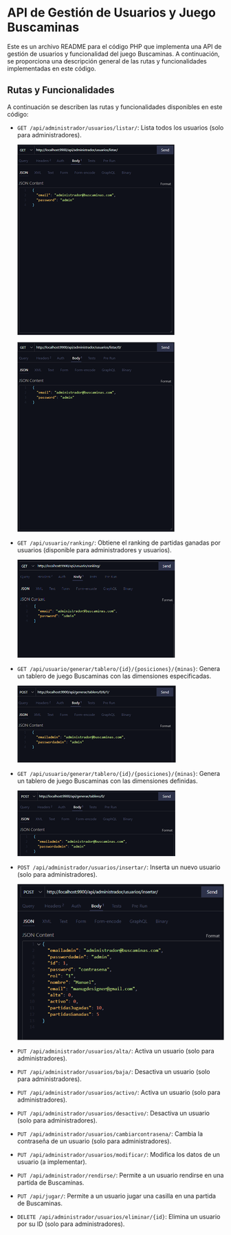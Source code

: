 
# API de Gestión de Usuarios y Juego Buscaminas

Este es un archivo README para el código PHP que implementa una API de gestión de usuarios y funcionalidad del juego Buscaminas. A continuación, se proporciona una descripción general de las rutas y funcionalidades implementadas en este código.

## Rutas y Funcionalidades

A continuación se describen las rutas y funcionalidades disponibles en este código:

- `GET /api/administrador/usuarios/listar/`: Lista todos los usuarios (solo para administradores).

  ![ListarUsuarios](https://github.com/mgarciad34/DWES_Desafio1/blob/main/images/ListarUsuarios.png)

  ![ListarUsuariosID](https://github.com/mgarciad34/DWES_Desafio1/blob/main/images/ListarUsuariosID.png)

- `GET /api/usuario/ranking/`: Obtiene el ranking de partidas ganadas por usuarios (disponible para administradores y usuarios).

  ![RankingUsuarios](https://github.com/mgarciad34/DWES_Desafio1/blob/main/images/Ranking.png)

- `GET /api/usuario/generar/tablero/{id}/{posiciones}/{minas}`: Genera un tablero de juego Buscaminas con las dimensiones especificadas.

  ![TableroPersonalizado](https://github.com/mgarciad34/DWES_Desafio1/blob/main/images/tableroPersonalizado.png)

- `GET /api/usuario/generar/tablero/{id}/{posiciones}/{minas}`: Genera un tablero de juego Buscaminas con las dimensiones definidas.

  ![TableroEstandar](https://github.com/mgarciad34/DWES_Desafio1/blob/main/images/tableroEstandar.png)

- `POST /api/administrador/usuarios/insertar/`: Inserta un nuevo usuario (solo para administradores).

  ![InsertarUsuario](https://github.com/mgarciad34/DWES_Desafio1/blob/main/images/insertarUsuario.png)

- `PUT /api/administrador/usuarios/alta/`: Activa un usuario (solo para administradores).

- `PUT /api/administrador/usuarios/baja/`: Desactiva un usuario (solo para administradores).

- `PUT /api/administrador/usuarios/activo/`: Activa un usuario (solo para administradores).

- `PUT /api/administrador/usuarios/desactivo/`: Desactiva un usuario (solo para administradores).

- `PUT /api/administrador/usuarios/cambiarcontrasena/`: Cambia la contraseña de un usuario (solo para administradores).

- `PUT /api/administrador/usuarios/modificar/`: Modifica los datos de un usuario (a implementar).

- `PUT /api/administrador/rendirse/`: Permite a un usuario rendirse en una partida de Buscaminas.

- `PUT /api/jugar/`: Permite a un usuario jugar una casilla en una partida de Buscaminas.

- `DELETE /api/administrador/usuarios/eliminar/{id}`: Elimina un usuario por su ID (solo para administradores).